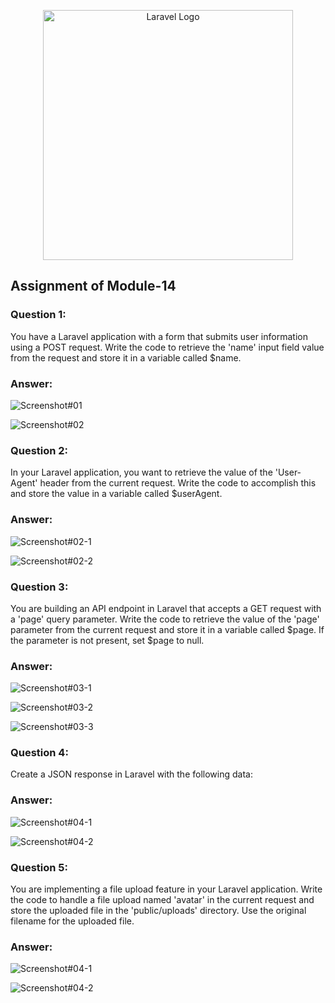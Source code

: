 <p align="center"><a href="https://laravel.com" target="_blank"><img src="https://raw.githubusercontent.com/laravel/art/master/logo-lockup/5%20SVG/2%20CMYK/1%20Full%20Color/laravel-logolockup-cmyk-red.svg" width="400" alt="Laravel Logo"></a></p>

## Assignment of Module-14
### Question 1:
You have a Laravel application with a form that submits user information using a POST request. Write the code to retrieve the 'name' input field value from the request and store it in a variable called $name.
### Answer:
![Screenshot#01](https://github.com/alamin-php/ostad-assingment/blob/master/module-14/public/assets/Qus-to-Ans-1no.png?raw=true)

![Screenshot#02](https://github.com/alamin-php/ostad-assingment/blob/master/module-14/public/assets/screenshoot1.1.png?raw=true)
### Question 2:
In your Laravel application, you want to retrieve the value of the 'User-Agent' header from the current request. Write the code to accomplish this and store the value in a variable called $userAgent.
### Answer:
![Screenshot#02-1](https://github.com/alamin-php/ostad-assingment/blob/master/module-14/public/assets/screenshot%2302-1.png?raw=true)

![Screenshot#02-2](https://github.com/alamin-php/ostad-assingment/blob/master/module-14/public/assets/screenshot%2302-2.png?raw=true)
### Question 3:
You are building an API endpoint in Laravel that accepts a GET request with a 'page' query parameter. Write the code to retrieve the value of the 'page' parameter from the current request and store it in a variable called $page. If the parameter is not present, set $page to null.
### Answer:
![Screenshot#03-1](https://github.com/alamin-php/ostad-assingment/blob/master/module-14/public/assets/screenshot-03-1.png?raw=true)

![Screenshot#03-2](https://github.com/alamin-php/ostad-assingment/blob/master/module-14/public/assets/screenshot-03-2.png?raw=true)

![Screenshot#03-3](https://github.com/alamin-php/ostad-assingment/blob/master/module-14/public/assets/screenshot-03-3.png?raw=true)
### Question 4:
Create a JSON response in Laravel with the following data:
### Answer:
![Screenshot#04-1](https://github.com/alamin-php/ostad-assingment/blob/master/module-14/public/assets/screenshot-04-1.png?raw=true)

![Screenshot#04-2](https://github.com/alamin-php/ostad-assingment/blob/master/module-14/public/assets/screenshot-04-2.png?raw=true)
### Question 5:
You are implementing a file upload feature in your Laravel application. Write the code to handle a file upload named 'avatar' in the current request and store the uploaded file in the 'public/uploads' directory. Use the original filename for the uploaded file.
### Answer:
![Screenshot#04-1](https://github.com/alamin-php/ostad-assingment/blob/master/module-14/public/assets/screenshot-05-1.png?raw=true)

![Screenshot#04-2](https://github.com/alamin-php/ostad-assingment/blob/master/module-14/public/assets/screenshot-05-2.png?raw=true)
